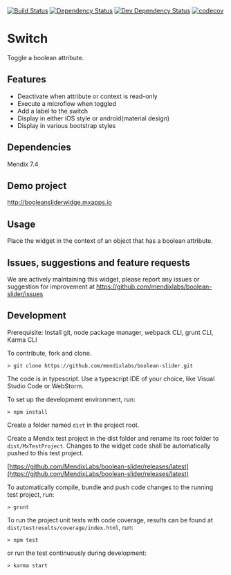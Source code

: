 [![Build Status](https://travis-ci.org/mendixlabs/boolean-slider.svg?branch=master)](https://travis-ci.org/mendixlabs/boolean-slider)
[![Dependency Status](https://david-dm.org/mendixlabs/boolean-slider.svg)](https://david-dm.org/mendixlabs/boolean-slider)
[![Dev Dependency Status](https://david-dm.org/mendixlabs/boolean-slider.svg#info=devDependencies)](https://david-dm.org/mendixlabs/boolean-slider#info=devDependencies)
[![codecov](https://codecov.io/gh/mendixlabs/boolean-slider/branch/master/graph/badge.svg)](https://codecov.io/gh/mendixlabs/boolean-slider)

# Switch
Toggle a boolean attribute.

## Features
* Deactivate when attribute or context is read-only
* Execute a microflow when toggled
* Add a label to the switch
* Display in either iOS style or android(material design)
* Display in various bootstrap styles

## Dependencies
Mendix 7.4

## Demo project
http://booleansliderwidge.mxapps.io

## Usage
Place the widget in the context of an object that has a boolean attribute.

## Issues, suggestions and feature requests
We are actively maintaining this widget, please report any issues or suggestion for improvement at https://github.com/mendixlabs/boolean-slider/issues

## Development
Prerequisite: Install git, node package manager, webpack CLI, grunt CLI, Karma CLI

To contribute, fork and clone.

    > git clone https://github.com/mendixlabs/boolean-slider.git

The code is in typescript. Use a typescript IDE of your choice, like Visual Studio Code or WebStorm.

To set up the development environment, run:

    > npm install

Create a folder named `dist` in the project root.

Create a Mendix test project in the dist folder and rename its root folder to `dist/MxTestProject`. Changes to the widget code shall be automatically pushed to this test project.

[https://github.com/MendixLabs/boolean-slider/releases/latest](https://github.com/MendixLabs/boolean-slider/releases/latest)

To automatically compile, bundle and push code changes to the running test project, run:

    > grunt

To run the project unit tests with code coverage, results can be found at `dist/testresults/coverage/index.html`, run:

    > npm test

or run the test continuously during development:

    > karma start
